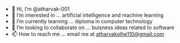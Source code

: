 - 👋 Hi, I’m @atharvak-001
- 👀 I’m interested in ... artificial intelligence and machine learning
- 🌱 I’m currently learning ... diploma in computer technology
- 💞️ I’m looking to collaborate on ... buisness ideas related to software 
- 📫 How to reach me ... email me at atharvakolhe110@gmail.com
  

<!---
atharvak-001/atharvak-001 is a ✨ special ✨ repository because its `README.md` (this file) appears on your GitHub profile.
You can click the Preview link to take a look at your changes.
--->
